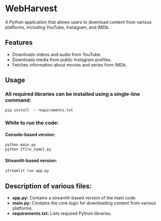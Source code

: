 # WebHarvest
A Python application that allows users to download content from various platforms, including YouTube, Instagram, and IMDb.

## Features
- Downloads videos and audio from YouTube.
- Downloads media from public Instagram profiles.
- Fetches information about movies and series from IMDb.

## Usage
### All required libraries can be installed using a single-line command:
```bash
pip install -r requirements.txt
```

### While to run the code:
#### Console-based version:
```bash
python main.py
python {file_name}.py

```
#### Streamlit-based version:
```bash
streamlit run app.py
```

## Description of various files:
- **app.py:** Contains a streamlit-based version of the main code.
- **main.py:** Contains the core logic for downloading content from various platforms.
- **requirements.txt:** Lists required Python libraries.

